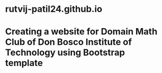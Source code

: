 # rutvij-patil24.github.io
# Creating a website for Domain Math Club of Don Bosco Institute of Technology using Bootstrap template
